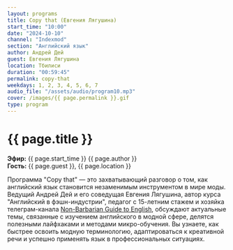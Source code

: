 ```yaml
---
layout: programs
title: Copy that (Евгения Лягушина)
start_time: "10:00"
date: "2024-10-10"
channel: "Indexmod"
section: "Английский язык"
author: Андрей Дей
guest: Евгения Лягушина
location: Тбилиси
duration: "00:59:45"
permalink: copy-that
weekdays: 1, 2, 3, 4, 5, 6, 7
audio_file: "/assets/audio/program10.mp3"
cover: /images/{{ page.permalink }}.gif
type: program
---
```


# {{ page.title }}

**Эфир:** {{ page.start_time }} {{ page.author }}  
**Гость:** {{ page.guest }}, {{ page.location }}

Программа "Copy that" — это захватывающий разговор о том, как английский язык становится незаменимым инструментом в мире моды. Ведущий Андрей Дей и его соведущая Евгения Лягушина, автор курса "Английский в фэшн-индустрии", педагог с 15-летним стажем и хозяйка телеграм-канала [Non-Barbarian Guide to English](@nonbarbarian), обсуждают актуальные темы, связанные с изучением английского в модной сфере, делятся полезными лайфхаками и методами микро-обучения. Вы узнаете, как быстрее освоить модную терминологию, адаптироваться к креативной речи и успешно применять язык в профессиональных ситуациях.

<p><audio id="audio-player">
  <source src="{{ page.audio_file }}" type="audio/mpeg">
  Ваш браузер не поддерживает воспроизведение аудио.
</audio></p>
